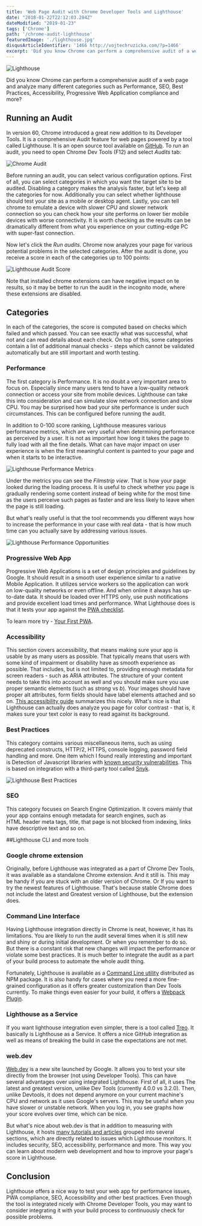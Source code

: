 ```yaml
---
title: 'Web Page Audit with Chrome Developer Tools and Lighthouse'
date: "2018-01-22T22:12:03.284Z"
dateModified: "2019-01-23"
tags: ['Chrome']
path: '/chrome-audit-lighthouse'
featuredImage: './lighthouse.jpg'
disqusArticleIdentifier: '1466 http://vojtechruzicka.com/?p=1466'
excerpt: 'Did you know Chrome can perform a comprehensive audit of a web page and analyze many different categories such as Performance, SEO, Best Practices, Accessibility, Progressive Web Application compliance and more?'
---
```

![Lighthouse](./lighthouse.jpg)

Did you know Chrome can perform a comprehensive audit of a web page and analyze many different categories such as Performance, SEO, Best Practices, Accessibility, Progressive Web Application compliance and more?

## Running an Audit

In version 60, Chrome introduced a great new addition to its Developer Tools. It is a comprehensive Audit feature for web pages powered by a tool called Lighthouse. It is an open source tool available on [GitHub](https://github.com/GoogleChrome/lighthouse). To run an audit, you need to open Chrome Dev Tools (F12) and select *Audits* tab:

![Chrome Audit](./chrome-audit.png)

Before running an audit, you can select various configuration options. First of all, you can select categories in which you want the target site to be audited. Disabling a category makes the analysis faster, but let's keep all the categories for now. Additionally you can select whether lighthouse should test your site as a mobile or desktop agent. Lastly, you can tell chrome to emulate a device with slower CPU and slower network connection so you can check how your site performs on lower tier mobile devices with worse connectivity. It is worth checking as the results can be dramatically different from what you experience on your cutting-edge PC with super-fast connection.

Now let's click the *Run audits*. Chrome now analyzes your page for various potential problems in the selected categories. After the audit is done, you receive a score in each of the categories up to 100 points:

![Lighthouse Audit Score](./chrome-audit-score.png)

Note that installed chrome extensions can have negative impact on te results, so it may be better to run the audit in the incognito mode, where these extensions are disabled.

## Categories

In each of the categories, the score is computed based on checks which failed and which passed. You can see exactly what was successful, what not and can read details about each check. On top of this, some categories contain a list of additional manual checks - steps which cannot be validated automatically but are still important and worth testing.

### Performance

The first category is Performance. It is no doubt a very important area to focus on. Especially since many users tend to have a low-quality network connection or access your site from mobile devices. Lighthouse can take this into consideration and can simulate slow network connection and slow CPU. You may be surprised how bad your site performance is under such circumstances. This can be configured before running the audit.

In addition to 0-100 score ranking, Lighthouse measures various performance metrics, which are very useful when determining performance as perceived by a user. It is not as important how long it takes the page to fully load with all the fine details. What can have major impact on user experience is when the first meaningful content is painted to your page and when it starts to be interactive.

![Lighthouse Performance Metrics](./chrome-audit-performance-metrics.png)

Under the metrics you can see the *Filmstrip view*. That is how your page looked during the loading process. It is useful to check whether you page is gradually rendering some content instead of being white for the most time as the users perceive such pages as faster and are less likely to leave when the page is still loading.

But what\'s really useful is that the tool recommends you different ways how to increase the performance in your case with real data - that is how much time can you actually save by addressing various issues.

![Lighthouse Performance Opportunities](./chrome-audit-performance-opportunities.png)

### Progressive Web App

Progressive Web Applications is a set of design principles and guidelines by Google. It should result in a smooth user experience similar to a native Mobile Application. It utilizes service workers so the application can work on low-quality networks or even offline. And when online it always has up-to-date data. It should be loaded over HTTPS only, use push notifications and provide excellent load times and performance. What Lighthouse does is that it tests your app against the [PWA checklist](https://developers.google.com/web/progressive-web-apps/checklist).

To learn more try - [Your First PWA](https://developers.google.com/web/fundamentals/codelabs/your-first-pwapp/).

### Accessibility

This section covers accessibility, that means making sure your app is usable by as many users as possible. That typically means that users with some kind of impairment or disability have as smooth experience as possible. That includes, but is not limited to, providing enough metadata for screen readers - such as ARIA attributes. The structure of your content needs to take this into account as well and you should make sure you use proper semantic elements (such as *strong* vs *b*). Your images should have proper alt attributes, form fields should have label elements attached and so on. [This accessibility guide](https://developers.google.com/web/fundamentals/accessibility/) summarizes this nicely. What's nice is that Lighthouse can actually does analyze you page for color contrast - that is, it makes sure your text color is easy to read against its background.

### Best Practices

This category contains various miscellaneous items, such as using deprecated constructs, HTTP/2, HTTPS, console logging, password field handling and more. One item which I found really interesting and important is Detection of Javascript libraries with [known security vulnerabilities](https://www.vojtechruzicka.com/detecting-dependencies-known-vulnerabilities/). This is based on integration with a third-party tool called [Snyk](https://www.vojtechruzicka.com/snyk-detecting-dependencies-with-known-vulnerabilities/).

![Lighthouse Best Practices](./chrome-audit-best-practices.png)

### SEO

This category focuses on Search Engine Optimization. It covers mainly that your app contains enough metadata for search engines, such as HTML header meta tags, title, that page is not blocked from indexing, links have descriptive text and so on.

##Lighthouse CLI and more tools

### Google chrome extension

Originally, before Lighthouse was integrated as a part of Chrome Dev Tools, it was available as a standalone Chrome extension. And it still is. This may be handy if you are stuck with an older version of Chrome. Or If you want to try the newest features of Lighthouse. That\'s because stable Chrome does not include the latest and Greatest version of Lighthouse, but the extension does.

### Command Line Interface

Having Lighthouse integration directly in Chrome is neat, however, it has its limitations. You are likely to run the audit several times when it is still new and shiny or during initial development. Or when you remember to do so. But there is a constant risk that new changes will impact the performance or violate some best practices. It is much better to integrate the audit as a part of your build process to automate the whole audit thing.

Fortunately, Lighthouse is available as a [Command Line utility](https://github.com/GoogleChrome/lighthouse#using-the-node-cli) distributed as NPM package. It is also handy for cases where you need a more fine-grained configuration as it offers greater customization than Dev Tools currently. To make things even easier for your build, it offers a [Webpack Plugin](https://github.com/addyosmani/webpack-lighthouse-plugin).

### Lighthouse as a Service

If you want lighthouse integration even simpler, there is a tool called [Treo](https://medium.com/@alekseykulikov/treo-lighthouse-as-a-service-55cb9b72e8c3). It basically is Lighthouse as a Service. It offers a nice GitHub integration as well as means of breaking the build in case the expectations are not met.

### web.dev
[Web.dev](https://web.dev) is a new site launched by Google. It allows you to test your site directly from the browser (not using Developer Tools). This can have several advantages over using integrated Lighthouse. First of all, it uses The latest and greatest version, unlike Dev Tools (currently 4.0.0 vs 3.2.0). Then, unlike Devtools, it does not depend anymore on your current machine's CPU and network as it uses Google's servers. This may be useful when you have slower or unstable network. When you log in, you see graphs how your score evolves over time, which can be nice.

But what's nice about web.dev is that in addition to measuring with Lighthouse, it hosts [many tutorials and articles](https://web.dev/learn) grouped into several sections, which are directly related to issues which Lighthouse monitors. It includes security, SEO, accessibility, performance and more. This way you can learn about modern web development and how to improve your page's score in Lighthouse.

## Conclusion

Lighthouse offers a nice way to test your web app for performance issues, PWA compliance, SEO, Accessibility and other best practices. Even though the tool is integrated nicely with Chrome Developer Tools, you may want to consider integrating it with your build process to continuously check for possible problems.